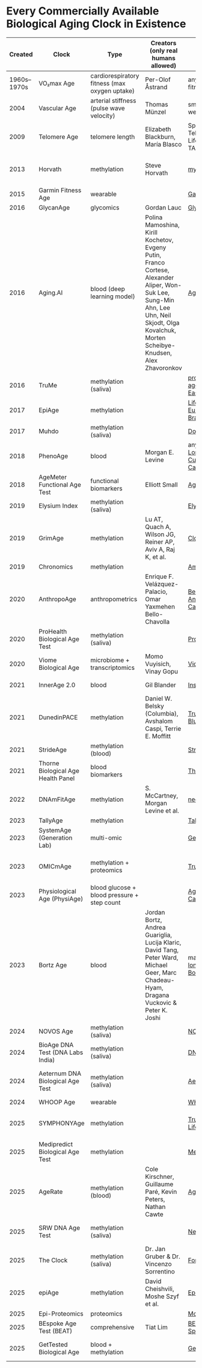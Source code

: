 # Every Commercially Available Biological Aging Clock in Existence

|Created|Clock|Type|Creators (only real humans allowed)|Sellers|Availability|
|-|-|-|-|-|-|
|1960s–1970s|VO₂max Age|cardiorespiratory fitness (max oxygen uptake)|Per-Olof Åstrand|any sports lab, fitness trackers|global|
|2004|Vascular Age|arterial stiffness (pulse wave velocity)|Thomas Münzel|smart scales, wearables, clinics|global|
|2009|Telomere Age|telomere length|Elizabeth Blackburn, María Blasco|SpectraCell, TeloYears, LifeUnlocked, TA65, Life Length|global|
|2013|Horvath|methylation|Steve Horvath|[myDNAge](https://www.mydnage.com/products/blood)|USA, Canada, Europe and Australia|
|2015|Garmin Fitness Age|wearable||[Garmin](https://www.garmin.com/)|global|
|2016|GlycanAge|glycomics|Gordan Lauc|[GlycanAge](https://glycanage.com/price-and-plans)|global|
|2016|Aging.AI|blood (deep learning model)|Polina Mamoshina, Kirill Kochetov, Evgeny Putin, Franco Cortese, Alexander Aliper, Won-Suk Lee, Sung-Min Ahn, Lee Uhn, Neil Skjodt, Olga Kovalchuk, Morten Scheibye-Knudsen, Alex Zhavoronkov|[Aging.AI](https://www.unhooked.co.uk/diversity-ai/aging/index.html)|global (online)|
|2016|TruMe|methylation (saliva)||[prohealth](https://www.prohealth.com/products/trume-at-home-dna-biological-age-test-tst100), [agelessrx](https://agelessrx.com/trume/), [EasyDNA](https://easydna.co.uk/knowyourbioage-test/)|Canada, US, UK|
|2017|EpiAge|methylation||[Life Extension Europe](https://www.lifeextensioneurope.com/epiage-epigenetic-age-test), [BrainMarket](https://www.brainmarket.hu/hansen-epiage-biological-age-test-kits--test-k-urceni-biologickeho-veku/)|Europe|
|2017|Muhdo|methylation (saliva)||[DoNotAge](https://donotage.org/biological-age-test-kit)|global|
|2018|PhenoAge|blood|Morgan E. Levine|any lab, [Longevity World Cup Pheno Age Calculator](https://www.longevityworldcup.com/onboarding/pheno-age.html)|gobal|
|2018|AgeMeter Functional Age Test|functional biomarkers|Elliott Small|[AgeMeter](https://agemeter.com/)|global|
|2019|Elysium Index|methylation (saliva)||[Elysium Health](https://www.elysiumhealth.com/products/index)|US|
|2019|GrimAge|methylation|Lu AT, Quach A, Wilson JG, Reiner AP, Aviv A, Raj K, et al.|[Clock Foundation](https://clockfoundation.org/product/grimage-epigenetic-age-test-promo/)|United States, UK and Europe|
|2019|Chronomics|methylation||[Amazon](https://www.amazon.com/Chronomics-Epigenetic-Biological-Age-Test/dp/B0CSHHKZJP),[OneADay](https://shop.oneaday.com/products/biological-age)|UK|
|2020|AnthropoAge|anthropometrics|Enrique F. Velázquez-Palacio, Omar Yaxmehen Bello-Chavolla|[BelloLab AnthropoAge Calculator](https://bellolab.shinyapps.io/anthropoage/)|global (online)|
|2020|ProHealth Biological Age Test|methylation (saliva)||[ProHealth](https://www.prohealth.com/collections/testing/products/prohealth-biological-age-test-tst101), [Ubuy](https://www.ubuy.fr/en/product/MC3YCU42G-at-home-biological-age-test-most-advanced-test-to-reveal-your-true-age-telomere-length-rate-of-aging-clinically-researched-epigenetic-markers)|USA|
|2020|Viome Biological Age|microbiome + transcriptomics|Momo Vuyisich, Vinay Gopu|[Viome](https://www.viome.com/products/full-body-intelligence)|USA + selected international|
|2021|InnerAge 2.0|blood|Gil Blander|[InsideTracker](https://store.insidetracker.com/products/innerage)|USA, Canada|
|2021|DunedinPACE|methylation|Daniel W. Belsky (Columbia), Avshalom Caspi, Terrie E. Moffitt|[TruDiagnostic](https://shop.trudiagnostic.com/products/truage-complete-epigenetic-collection), [Blueprint](https://blueprint.bryanjohnson.com/products/speed-of-aging)|all US territories and most countries|
|2021|StrideAge|methylation (blood)||[Stride](https://www.getstride.com/us/shop/strideone/)|USA|
|2021|Thorne Biological Age Health Panel|blood biomarkers||[Thorne](https://www.thorne.com/products/dp/biological-age)|USA|
|2022|DNAmFitAge|methylation|S. McCartney, Morgan Levine et al.|[neotes](https://neotes.com/en/produkt/neotes-bioage-test/)|Germany|
|2023|TallyAge|methylation||[Tally Health](https://tallyhealth.com/products/test-kit)|USA|
|2023|SystemAge (Generation Lab)|multi-omic||[Generation Lab](https://www.generationlab.com/the-systemage-test)|global|
|2023|OMICmAge|methylation + proteomics||[TruDiagnostic](https://shop.trudiagnostic.com/products/truage-complete-epigenetic-collection)|all US territories and most countries|
|2023|Physiological Age (PhysiAge)|blood glucose + blood pressure + step count||[Aging is Beautiful Calculator](https://agingisbeautiful.com/2023/08/18/a-simple-way-to-calculate-your-physiological-age/)|global (online)|
|2023|Bortz Age|blood|Jordan Bortz, Andrea Guariglia, Lucija Klaric, David Tang, Peter Ward, Michael Geer, Marc Chadeau-Hyam, Dragana Vuckovic & Peter K. Joshi |many labs, [longevity-tools Bortz calculator](https://www.longevity-tools.com/humanitys-bortz-blood-age)|global|
|2024|NOVOS Age|methylation (saliva)||[NOVOS](https://novoslabs.com/product/novos-age/)|USA, Canada|
|2024|BioAge DNA Test (DNA Labs India)|methylation (saliva)||[DNA Labs India](https://dnalabsindia.com/test/longevity-biological-age-bioage-dna-test)|India, international shipping|
|2024|Aeternum DNA Biological Age Test|methylation (saliva)||[Aeternum](https://eu.aeternum.site/product/aeternum-biological-age-test-kit/)|USA, UK, Europe, Canada, Japan|
|2024|WHOOP Age|wearable||[WHOOP](https://www.whoop.com/)|global|
|2025|SYMPHONYAge|methylation||[TruDiagnostic](https://shop.trudiagnostic.com/products/truage-complete-epigenetic-collection), [Life Extension](https://www.lifeextension.com/lab-testing/itemlc900003/truage-complete-epigenetic-age-profile-finger-stick-test)|all US territories and most countries|
|2025|Medipredict Biological Age Test|methylation||[Medipredict](https://medipredict.com/en/products/biologiai-eletkor)|Hungary, EU|
|2025|AgeRate|methylation (blood)|Cole Kirschner, Guillaume Paré, Kevin Peters, Nathan Cawte|[AgeRate](https://agerate.com/), [Jinfinity](https://www.jinfiniti.com/product/biological-age-agerate-epigenetic-age/)|USA, Canada|
|2025|SRW DNA Age Test|methylation (saliva)||[NetPharmacy](https://www.netpharmacy.co.nz/products/srw-laboratories-dna-age-biological-age-test)|New Zealand, Australia|
|2025|The Clock|methylation (saliva)|Dr. Jan Gruber & Dr. Vincenzo Sorrentino|[ForYouth](https://foryouth.co/products/the-clock-biological-age-test)|global|
|2025|epiAge|methylation|David Cheishvili, Moshe Szyf et al.|[EpiMedTech](https://epimedtech.com/product/epiage/)|Singapore, Hong Kong, US, Canada|
|2025|Epi-Proteomics|proteomics||[MoleQlar](https://moleqlar.com/en/products/epi-proteomics-test-en)|Europe|
|2025|BEspoke Age Test (BEAT)|comprehensive|Tiat Lim|[BEAT Spreadsheet](https://onedrive.live.com/:x:/g/personal/43A80B3B028E9AE0/EeCajgI7C6gggENT6AUAAAABl2j0sLEo1_wgrV6AFeAwZw?resid=43A80B3B028E9AE0!387155&ithint=file%2Cxlsx&e=rhECw2&migratedtospo=true&redeem=aHR0cHM6Ly8xZHJ2Lm1zL3gvYy80M2E4MGIzYjAyOGU5YWUwL0VlQ2FqZ0k3QzZnZ2dFTlQ2QVVBQUFBQmwyajBzTEVvMV93Z3JWNkFGZUF3Wnc_ZT1yaEVDdzI)|global|
|2025|GetTested Biological Age|blood + methylation||[GetTested.io](https://gettested.io/product/biological-age-and-longevity-test)|more than 60 countries|
